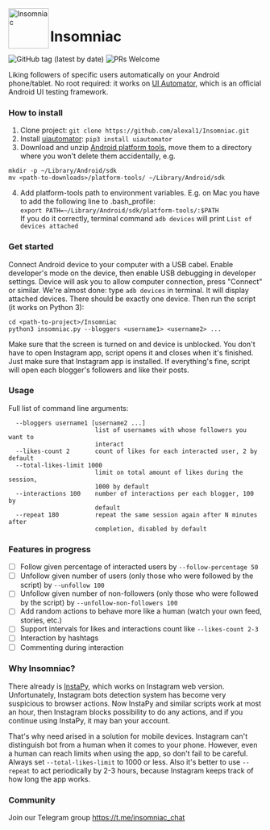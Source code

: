 <img align="left" width="80" height="80" src="https://raw.githubusercontent.com/alexal1/Insomniac/master/res/icon.jpg" alt="Insomniac">

# Insomniac
![GitHub tag (latest by date)](https://img.shields.io/github/v/tag/alexal1/Insomniac?label=latest%20version)
![PRs Welcome](https://img.shields.io/badge/PRs-welcome-brightgreen.svg?style=flat)

Liking followers of specific users automatically on your Android phone/tablet. No root required: it works on [UI Automator](https://developer.android.com/training/testing/ui-automator), which is an official Android UI testing framework.

### How to install
1. Clone project: `git clone https://github.com/alexal1/Insomniac.git`
2. Install [uiautomator](https://github.com/xiaocong/uiautomator): `pip3 install uiautomator`
3. Download and unzip [Android platform tools](https://developer.android.com/studio/releases/platform-tools), move them to a directory where you won't delete them accidentally, e.g.
```
mkdir -p ~/Library/Android/sdk
mv <path-to-downloads>/platform-tools/ ~/Library/Android/sdk
```
4. Add platform-tools path to environment variables. E.g. on Mac you have to add the following line to .bash_profile:<br>`export PATH=~/Library/Android/sdk/platform-tools/:$PATH`<br>If you do it correctly, terminal command `adb devices` will print `List of devices attached`

### Get started
Connect Android device to your computer with a USB cabel. Enable developer's mode on the device, then enable USB debugging in developer settings. Device will ask you to allow computer connection, press "Connect" or similar. We're almost done: type `adb devices` in terminal. It will display attached devices. There should be exactly one device. Then run the script (it works on Python 3):
```
cd <path-to-project>/Insomniac
python3 insomniac.py --bloggers <username1> <username2> ...
```
Make sure that the screen is turned on and device is unblocked. You don't have to open Instagram app, script opens it and closes when it's finished. Just make sure that Instagram app is installed. If everything's fine, script will open each blogger's followers and like their posts.

### Usage
Full list of command line arguments:
```
  --bloggers username1 [username2 ...]
                        list of usernames with whose followers you want to
                        interact
  --likes-count 2       count of likes for each interacted user, 2 by default
  --total-likes-limit 1000
                        limit on total amount of likes during the session,
                        1000 by default
  --interactions 100    number of interactions per each blogger, 100 by
                        default
  --repeat 180          repeat the same session again after N minutes after
                        completion, disabled by default
```

### Features in progress
- [ ] Follow given percentage of interacted users by `--follow-percentage 50`
- [ ] Unfollow given number of users (only those who were followed by the script) by `--unfollow 100`
- [ ] Unfollow given number of non-followers (only those who were followed by the script) by `--unfollow-non-followers 100`
- [ ] Add random actions to behave more like a human (watch your own feed, stories, etc.)
- [ ] Support intervals for likes and interactions count like `--likes-count 2-3`
- [ ] Interaction by hashtags
- [ ] Commenting during interaction

### Why Insomniac?
There already is [InstaPy](https://github.com/timgrossmann/InstaPy), which works on Instagram web version. Unfortunately, Instagram bots detection system has become very suspicious to browser actions. Now InstaPy and similar scripts work at most an hour, then Instagram blocks possibility to do any actions, and if you continue using InstaPy, it may ban your account.

That's why need arised in a solution for mobile devices. Instagram can't distinguish bot from a human when it comes to your phone. However, even a human can reach limits when using the app, so don't fail to be careful. Always set `--total-likes-limit` to 1000 or less. Also it's better to use `--repeat` to act periodically by 2-3 hours, because Instagram keeps track of how long the app works.

### Community
Join our Telegram group https://t.me/insomniac_chat
